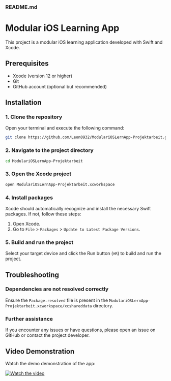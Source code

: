 ### README.md

# Modular iOS Learning App

This project is a modular iOS learning application developed with Swift and Xcode.

## Prerequisites

- Xcode (version 12 or higher)
- Git
- GitHub account (optional but recommended)

## Installation

### 1. Clone the repository

Open your terminal and execute the following command:

```bash
git clone https://github.com/Leon0932/ModulariOSLernApp-Projektarbeit.git
```

### 2. Navigate to the project directory

```bash
cd ModulariOSLernApp-Projektarbeit
```

### 3. Open the Xcode project

```bash
open ModulariOSLernApp-Projektarbeit.xcworkspace
```

### 4. Install packages

Xcode should automatically recognize and install the necessary Swift packages. If not, follow these steps:

1. Open Xcode.
2. Go to `File` > `Packages` > `Update to Latest Package Versions`.

### 5. Build and run the project

Select your target device and click the Run button (`⌘R`) to build and run the project.

## Troubleshooting

### Dependencies are not resolved correctly

Ensure the `Package.resolved` file is present in the `ModulariOSLernApp-Projektarbeit.xcworkspace/xcshareddata` directory.

### Further assistance

If you encounter any issues or have questions, please open an issue on GitHub or contact the project developer.

## Video Demonstration

Watch the demo demonstration of the app:

[![Watch the video](https://img.youtube.com/vi/lWs0hCHoTvY/maxresdefault.jpg)](https://youtu.be/lWs0hCHoTvY?si=vaZl7TTzXuD8O7jD)

